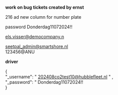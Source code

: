 
**work on bug tickets created by ernst**

216
ad new column for number plate


password Donderdag11072024!!

els.visser@democompany.n





seetpal_admin@smartshore.nl  
123456@ANU

**driver**

{  
"_username": " 202408co2test10@hubblefleet.nl " ,  
"_password": " Donderdag11072024!!    
}
